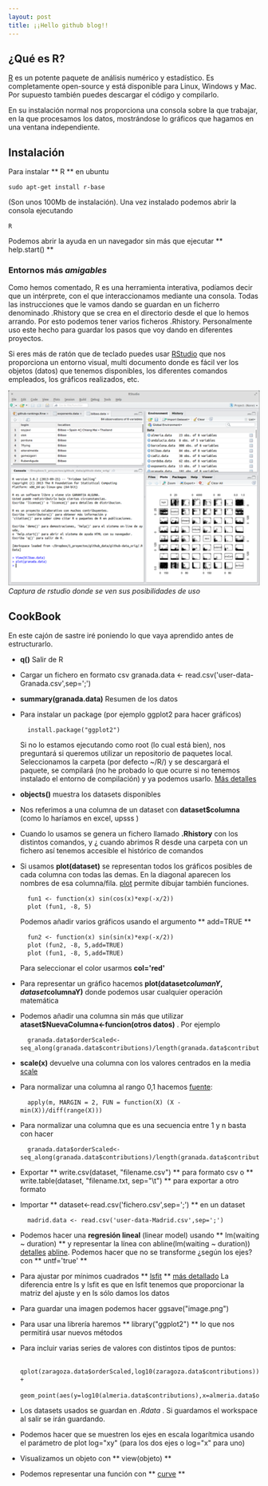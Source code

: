 ```yaml
---
layout: post
title: ¡¡Hello github blog!!
---
```


## ¿Qué es R?

[R](http://www.r-project.org/) es un potente paquete de análisis numérico y estadístico. Es completamente open-source y está disponible para Linux, Windows y Mac. Por supuesto también puedes descargar el código y compilarlo.

En su instalación normal nos proporciona una consola sobre la que trabajar, en la que procesamos los datos, mostrándose lo gráficos que hagamos en una ventana independiente.

## Instalación

Para instalar ** R ** en ubuntu

	sudo apt-get install r-base

(Son unos 100Mb de instalación).
Una vez instalado podemos abrir la consola ejecutando 

	R

Podemos abrir la ayuda en un navegador sin más que ejecutar ** help.start() **

### Entornos más _amigables_ 

Como hemos comentado, R es una herramienta interativa, podíamos decir que un intérprete, con el que interaccionamos mediante una consola. Todas las instrucciones que le vamos dando se guardan en un ficherro denominado .Rhistory que se crea en el directorio desde el que lo hemos arrando. Por esto podemos tener varios ficheros .Rhistory. Personalmente uso este hecho para guardar los pasos que voy dando en diferentes proyectos.

Si eres más de ratón que de teclado puedes usar [RStudio](www.rstudio.com) que nos proporciona un entorno visual, multi documento donde es fácil ver los objetos (datos) que tenemos disponibles, los diferentes comandos empleados, los gráficos realizados, etc.

![rstudio](https://raw.githubusercontent.com/javacasm/learningR/master/rstudio.png)
_Captura de rstudio donde se ven sus posibilidades de uso_


## CookBook

En este cajón de sastre iré poniendo lo que vaya aprendido antes de estructurarlo.

* **q()** Salir de R

* Cargar un fichero en formato csv
granada.data <- read.csv('user-data-Granada.csv',sep=';')

* **summary(granada.data)** Resumen de los datos

* Para instalar un package (por ejemplo ggplot2 para hacer gráficos)

		install.package("ggplot2")

	Si no lo estamos ejecutando como root (lo cual está bien), nos preguntará si queremos utilizar un repositorio de paquetes local. Seleccionamos la carpeta (por defecto ~/R/) y se descargará el paquete, se compilará (no he probado lo que ocurre si no tenemos instalado el entorno de compilación) y ya podemos usarlo. [Más detalles](http://www.r-bloggers.com/installing-r-packages/)

* **objects()**  muestra los datasets disponibles

* Nos referimos a una columna de un dataset con **dataset$columna** (como lo haríamos en excel, upsss )

* Cuando lo usamos se genera un fichero llamado **.Rhistory** con los distintos comandos, y ¿ cuando abrimos R desde una carpeta con un fichero así tenemos accesible  el histórico de comandos

* Si usamos **plot(dataset)** se representan todos los gráficos posibles de cada columna con todas las demas. En la diagonal aparecen los nombres de esa columna/fila. [plot](http://stat.ethz.ch/R-manual/R-devel/library/graphics/html/plot.html) permite dibujar también funciones.

		fun1 <- function(x) sin(cos(x)*exp(-x/2))
		plot (fun1, -8, 5)

	Podemos añadir varios gráficos usando el argumento ** add=TRUE **

		fun2 <- function(x) sin(sin(x)*exp(-x/2))
		plot (fun2, -8, 5,add=TRUE)
		plot (fun1, -8, 5,add=TRUE)

	Para seleccionar el color usarmos **col='red'**

* Para representar un gráfico hacemos **plot(dataset$columanY,dataset$columnaY)** donde podemos usar cualquier operación matemática

* Podemos añadir una columna sin más que utilizar **ataset$NuevaColumna<-funcion(otros datos)** . Por ejemplo

	 	granada.data$orderScaled<-seq_along(granada.data$contributions)/length(granada.data$contributions)

* **scale(x)** devuelve una columna con los valores centrados en la media [scale](https://stat.ethz.ch/R-manual/R-patched/library/base/html/scale.html)

* Para normalizar una columna al rango 0,1 hacemos [fuente](http://stackoverflow.com/questions/15468866/scaling-a-numeric-matrix-in-r-with-values-0-to-1):

		apply(m, MARGIN = 2, FUN = function(X) (X - min(X))/diff(range(X)))

* Para normalizar una columna que es una secuencia entre 1 y n basta con hacer

		granada.data$orderScaled<-seq_along(granada.data$contributions)/length(granada.data$contributions)

* Exportar ** write.csv(dataset, "filename.csv") ** para formato csv o ** write.table(dataset, "filename.txt, sep="\t") ** para exportar a otro formato

* Importar ** dataset<-read.csv('fichero.csv',sep=';') ** en un dataset

		madrid.data <- read.csv('user-data-Madrid.csv',sep=';')

* Podemos hacer una **regresión lineal** (linear model) usando ** lm(waiting ~ duration) ** y representar la línea con abline(lm(waiting ~ duration)) [detalles](http://msenux.redwoods.edu/math/R/regression.php) [abline](https://stat.ethz.ch/R-manual/R-devel/library/graphics/html/abline.html). Podemos hacer que no se transforme ¿según los ejes? con ** untf='true' **

* Para ajustar por mínimos cuadrados ** [lsfit](https://stat.ethz.ch/R-manual/R-patched/library/stats/html/lsfit.html) ** [más detallado](http://sites.stat.psu.edu/~jls/stat511/lectures/lec10.pdf) 
La diferencia entre ls y lsfit es que en lsfit tenemos que proporcionar la matriz del ajuste y en ls sólo damos los datos

* Para guardar una imagen podemos hacer ggsave("image.png")

* Para usar una librería haremos ** library("ggplot2") ** lo que nos permitirá usar nuevos métodos

* Para incluir varias series de valores con distintos tipos de puntos: 

		qplot(zaragoza.data$orderScaled,log10(zaragoza.data$contributions)) + 
		geom_point(aes(y=log10(almeria.data$contributions),x=almeria.data$orderScaled,color='almeria.data$contributions'))  

* Los datasets usados se guardan en _.Rdata_ . Si guardamos el workspace al salir se irán guardando.

* Podemos hacer que se muestren los ejes en escala logarítmica usando el parámetro de plot log="xy" (para los dos ejes o log="x" para uno)

* Visualizamos un objeto con ** view(objeto) **

* Podemos representar una función con ** [curve](http://astrostatistics.psu.edu/su07/R/html/graphics/html/curve.html) ** 

